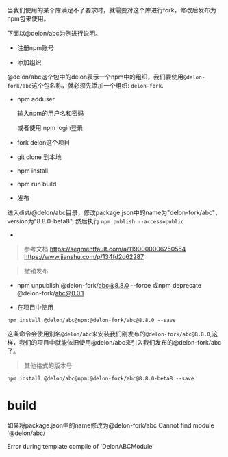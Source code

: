 当我们使用的某个库满足不了要求时，就需要对这个库进行fork，修改后发布为npm包来使用。

下面以@delon/abc为例进行说明。



* 注册npm账号

* 添加组织

@delon/abc这个包中的delon表示一个npm中的组织，我们要使用`@delon-fork/abc`这个包名称，就必须先添加一个组织: `delon-fork`.

* npm adduser

  输入npm的用户名和密码

  或者使用 npm login登录

* fork delon这个项目

* git clone 到本地

* npm install 

* npm run build


* 发布
 
进入dist/@delon/abc目录，修改package.json中的name为"delon-fork/abc"、version为"8.8.0-beta8", 然后执行 ``` npm publish --access=public  ```

* 

> 参考文档
https://segmentfault.com/a/1190000006250554
https://www.jianshu.com/p/134fd2d62287

> 撤销发布

* npm unpublish @delon-fork/abc@8.8.0 --force
或npm deprecate @delon-fork/abc@0.0.1

* 在项目中使用

```npm install @delon/abc@npm:@delon-fork/abc@8.8.0 --save```


这条命令会使用别名```@delon/abc```来安装我们刚发布的```@delon-fork/abc@8.8.0```,这样，我们的项目中就能依旧使用@delon/abc来引入我们发布的@delon-fork/abc了。

> 其他格式的版本号

```npm install @delon/abc@npm:@delon-fork/abc@8.8.0-beta8 --save```


# build


如果将package.json中的name修改为@delon-fork/abc
Cannot find module '@delon/abc/

Error during template compile of 'DelonABCModule'